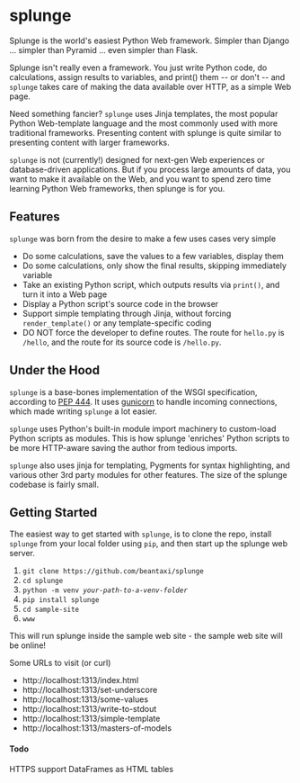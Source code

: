 # splunge
Splunge is the world's easiest Python Web framework. Simpler than Django ... simpler than Pyramid ... even simpler than Flask.

Splunge isn't really even a framework. You just write Python code, do calculations, assign results to variables, and print() them -- or don't -- and `splunge` takes care of making the data available over HTTP, as a simple Web page.

Need something fancier? `splunge` uses Jinja templates, the most popular Python Web-template language and the most commonly used with more traditional frameworks. Presenting content with splunge is quite similar to presenting content with larger frameworks.

`splunge` is not (currently!) designed for next-gen Web experiences or database-driven applications. But if you process large amounts of data, you want to make it available on the Web, and you want to spend zero time learning Python Web frameworks, then splunge is for you.

## Features

`splunge` was born from the desire to make a few uses cases very simple

- Do some calculations, save the values to a few variables, display them
- Do some calculations, only show the final results, skipping immediately variable
- Take an existing Python script, which outputs results via `print()`, and turn it into a Web page
- Display a Python script's source code in the browser
- Support simple templating through Jinja, without forcing `render_template()` or any template-specific coding
- DO NOT force the developer to define routes. The route for `hello.py` is `/hello`, and the route for its source code is `/hello.py`.


## Under the Hood

`splunge` is a base-bones implementation of the WSGI specification, according to [PEP 444](https://www.python.org/dev/peps/pep-0444/). It uses [gunicorn](https://gunicorn.org/) to handle incoming connections, which made writing `splunge` a lot easier.

`splunge` uses Python's built-in module import machinery to custom-load Python scripts as modules. This is how splunge 'enriches' Python scripts to be more HTTP-aware saving the author from tedious imports.

`splunge` also uses jinja for templating, Pygments for syntax highlighting, and various other 3rd party modules for other features. The size of the splunge codebase is fairly small.

## Getting Started

The easiest way to get started with `splunge`, is to clone the repo, install `splunge` from your local folder using `pip`, and then start up the splunge web server.

1. `git clone https://github.com/beantaxi/splunge`
1. `cd splunge`
1.  `python -m venv `*`your-path-to-a-venv-folder`*
1.  `pip install splunge`
1. `cd sample-site`
1. `www`

This will run splunge inside the sample web site - the sample web site will be online!

Some URLs to visit (or curl)
- http://localhost:1313/index.html
- http://localhost:1313/set-underscore
- http://localhost:1313/some-values
- http://localhost:1313/write-to-stdout
- http://localhost:1313/simple-template
- http://localhost:1313/masters-of-models

#### Todo

HTTPS support
DataFrames as HTML tables
